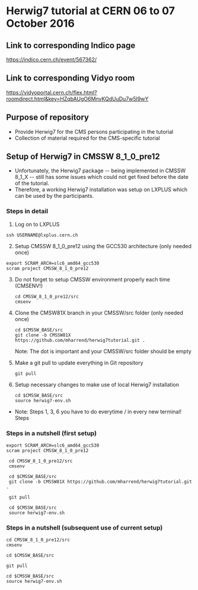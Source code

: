 # Herwig7 tutorial at CERN 06 to 07 October 2016

## Link to corresponding Indico page
https://indico.cern.ch/event/567362/

## Link to corresponding Vidyo room
https://vidyoportal.cern.ch/flex.html?roomdirect.html&key=HZqbAUgO6MnvKQdUuDu7w5I9wY

## Purpose of repository

* Provide Herwig7 for the CMS persons participating in the tutorial
* Collection of material required for the CMS-specific tutorial

## Setup of Herwig7 in CMSSW 8_1_0_pre12

* Unfortunately, the Herwig7 package -- being implemented in CMSSW 8_1_X -- still has some issues which could not get fixed before the date of the tutorial.
* Therefore, a working Herwig7 installation was setup on LXPLUS which can be used by the participants.

### Steps in detail 

1. Log on to LXPLUS

  ```
ssh USERNAME@lxplus.cern.ch
```
2. Setup CMSSW 8_1_0_pre12 using the GCC530 architecture (only needed once)

  ```
  export SCRAM_ARCH=slc6_amd64_gcc530
  scram project CMSSW_8_1_0_pre12
  ```
3. Do not forget to setup CMSSW environment properly each time (CMSENV!)
   
   ```
   cd CMSSW_8_1_0_pre12/src
   cmsenv
   ```
4. Clone the CMSW81X branch in your CMSSW/src folder (only needed once)
   
   ```
   cd $CMSSW_BASE/src
   git clone -b CMSSW81X https://github.com/mharrend/herwig7tutorial.git .
   ```
   Note: The dot is important and your CMSSW/src folder should be empty
   
5. Make a git pull to update everything in Git repository   
   ```
   git pull
   ```
   
6. Setup necessary changes to make use of local Herwig7 installation
   
   ```
   cd $CMSSW_BASE/src
   source herwig7-env.sh
   ```
   
* Note: Steps 1, 3, 6 you have to do everytime / in every new terminal! Steps

### Steps in a nutshell (first setup)

  ```
  export SCRAM_ARCH=slc6_amd64_gcc530
  scram project CMSSW_8_1_0_pre12
  
   cd CMSSW_8_1_0_pre12/src
   cmsenv
 
   cd $CMSSW_BASE/src
   git clone -b CMSSW81X https://github.com/mharrend/herwig7tutorial.git .

   git pull

   cd $CMSSW_BASE/src
   source herwig7-env.sh
   ```

### Steps in a nutshell (subsequent use of current setup)
   ```
   cd CMSSW_8_1_0_pre12/src
   cmsenv
 
   cd $CMSSW_BASE/src
   
   git pull

   cd $CMSSW_BASE/src
   source herwig7-env.sh
   ```
